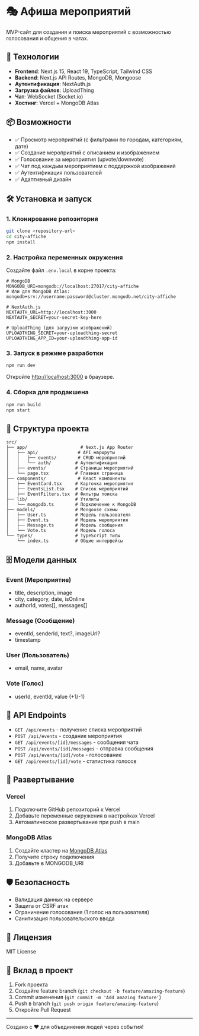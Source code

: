 # 🎭 Афиша мероприятий

MVP-сайт для создания и поиска мероприятий с возможностью голосования и общения в чатах.

## 🚀 Технологии

- **Frontend**: Next.js 15, React 19, TypeScript, Tailwind CSS
- **Backend**: Next.js API Routes, MongoDB, Mongoose
- **Аутентификация**: NextAuth.js
- **Загрузка файлов**: UploadThing
- **Чат**: WebSocket (Socket.io)
- **Хостинг**: Vercel + MongoDB Atlas

## 📦 Возможности

- ✅ Просмотр мероприятий (с фильтрами по городам, категориям, дате)
- ✅ Создание мероприятий с описанием и изображением
- ✅ Голосование за мероприятия (upvote/downvote)
- ✅ Чат под каждым мероприятием с поддержкой изображений
- ✅ Аутентификация пользователей
- ✅ Адаптивный дизайн

## 🛠️ Установка и запуск

### 1. Клонирование репозитория
```bash
git clone <repository-url>
cd city-affiche
npm install
```

### 2. Настройка переменных окружения
Создайте файл `.env.local` в корне проекта:

```env
# MongoDB
MONGODB_URI=mongodb://localhost:27017/city-affiche
# Или для MongoDB Atlas: mongodb+srv://username:password@cluster.mongodb.net/city-affiche

# NextAuth.js
NEXTAUTH_URL=http://localhost:3000
NEXTAUTH_SECRET=your-secret-key-here

# UploadThing (для загрузки изображений)
UPLOADTHING_SECRET=your-uploadthing-secret
UPLOADTHING_APP_ID=your-uploadthing-app-id
```

### 3. Запуск в режиме разработки
```bash
npm run dev
```

Откройте [http://localhost:3000](http://localhost:3000) в браузере.

### 4. Сборка для продакшена
```bash
npm run build
npm start
```

## 📁 Структура проекта

```
src/
├── app/                    # Next.js App Router
│   ├── api/               # API маршруты
│   │   ├── events/        # CRUD мероприятий
│   │   └── auth/         # Аутентификация
│   ├── events/           # Страницы мероприятий
│   └── page.tsx          # Главная страница
├── components/            # React компоненты
│   ├── EventCard.tsx     # Карточка мероприятия
│   ├── EventsList.tsx    # Список мероприятий
│   ├── EventFilters.tsx  # Фильтры поиска
├── lib/                  # Утилиты
│   └── mongodb.ts        # Подключение к MongoDB
├── models/               # Mongoose схемы
│   ├── User.ts           # Модель пользователя
│   ├── Event.ts          # Модель мероприятия
│   ├── Message.ts        # Модель сообщения
│   └── Vote.ts           # Модель голоса
└── types/                # TypeScript типы
    └── index.ts          # Общие интерфейсы
```

## 🗄️ Модели данных

### Event (Мероприятие)
- title, description, image
- city, category, date, isOnline
- authorId, votes[], messages[]

### Message (Сообщение)
- eventId, senderId, text?, imageUrl?
- timestamp

### User (Пользователь)
- email, name, avatar

### Vote (Голос)
- userId, eventId, value (+1/-1)

## 🎯 API Endpoints

- `GET /api/events` - получение списка мероприятий
- `POST /api/events` - создание мероприятия
- `GET /api/events/[id]/messages` - сообщения чата
- `POST /api/events/[id]/messages` - отправка сообщения
- `POST /api/events/[id]/vote` - голосование
- `GET /api/events/[id]/vote` - статистика голосов

## 🚀 Развертывание

### Vercel
1. Подключите GitHub репозиторий к Vercel
2. Добавьте переменные окружения в настройках Vercel
3. Автоматическое развертывание при push в main

### MongoDB Atlas
1. Создайте кластер на [MongoDB Atlas](https://cloud.mongodb.com)
2. Получите строку подключения
3. Добавьте в MONGODB_URI

## 🛡️ Безопасность

- Валидация данных на сервере
- Защита от CSRF атак
- Ограничение голосования (1 голос на пользователя)
- Санитизация пользовательского ввода

## 📝 Лицензия

MIT License

## 🤝 Вклад в проект

1. Fork проекта
2. Создайте feature branch (`git checkout -b feature/amazing-feature`)
3. Commit изменения (`git commit -m 'Add amazing feature'`)
4. Push в branch (`git push origin feature/amazing-feature`)
5. Откройте Pull Request

---

Создано с ❤️ для объединения людей через события!
